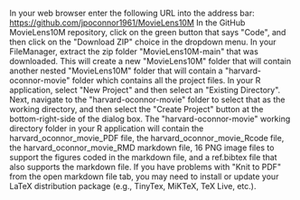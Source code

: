In your web browser enter the following URL into the address bar:  https://github.com/jpoconnor1961/MovieLens10M
In the GitHub MovieLens10M repository, click on the green button that says "Code", and then click on the "Download ZIP" choice in the dropdown menu.
In your FileManager, extract the zip folder "MovieLens10M-main" that was downloaded.  This will create a new "MovieLens10M" folder that will contain another nested "MovieLens10M" folder that will contain a "harvard-oconnor-movie" folder which contains all the project files.
In your R application, select "New Project" and then select an "Existing Directory".  Next, navigate to the "harvard-oconnor-movie" folder to select that as the working directory, and then select the "Create Project" button at the bottom-right-side of the dialog box.
The "harvard-oconnor-movie" working directory folder in your R application will contain the harvard_oconnor_movie_PDF file, the harvard_oconnor_movie_Rcode file, the harvard_oconnor_movie_RMD markdown file, 16 PNG image files to support the figures coded in the markdown file, and a ref.bibtex file that also supports the markdown file.
If you have problems with "Knit to PDF" from the open markdown file tab, you may need to install or update your LaTeX distribution package (e.g., TinyTex, MiKTeX, TeX Live, etc.). 
